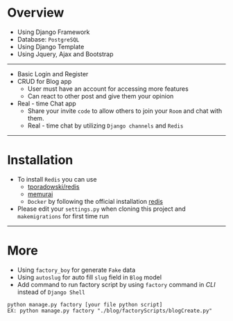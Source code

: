 # Overview
- Using Django Framework
- Database: `PostgreSQL`
- Using Django Template
- Using Jquery, Ajax and Bootstrap
---

- Basic Login and Register
- CRUD for Blog app
    - User must have an account for accessing more features
    - Can react to other post and give them your opinion
- Real - time Chat app
    - Share your invite `code` to allow others to join your `Room` and chat with them.
    - Real - time chat by utilizing `Django channels` and `Redis`
---
# Installation
- To install `Redis` you can use 
    - [tporadowski/redis](https://github.com/tporadowski/redis)
    - [memurai](https://www.memurai.com/)
    - `Docker` by following the official installation [redis](https://redis.io/kb/doc/1hcec8xg9w/how-can-i-install-redis-on-docker)
- Please edit your `settings.py` when cloning this project and `makemigrations` for first time run

---
# More
- Using `factory_boy` for generate `Fake` data
- Using `autoslug` for auto fill `slug` field in `Blog` model
- Add command to run factory script by using `factory` command in *CLI* instead of `Django Shell`
```
python manage.py factory [your file python script]
EX: python manage.py factory "./blog/factoryScripts/blogCreate.py"
```
